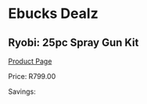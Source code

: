 
# Ebucks Dealz
## Ryobi: 25pc Spray Gun Kit
[Product Page](https://www.ebucks.com/web/shop/productSelected.do?prodId=315067834&catId=717324798)

Price: R799.00

Savings: 


	